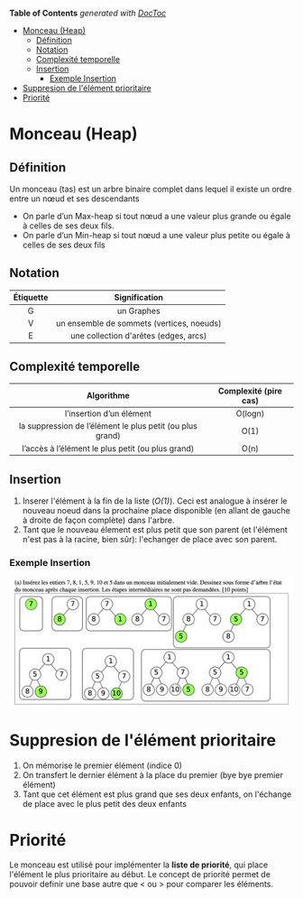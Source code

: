 

<!-- START doctoc generated TOC please keep comment here to allow auto update -->
<!-- DON'T EDIT THIS SECTION, INSTEAD RE-RUN doctoc TO UPDATE -->
**Table of Contents**  *generated with [DocToc](https://github.com/thlorenz/doctoc)*

- [Monceau (Heap)](#monceau-heap)
  - [Définition](#définition)
  - [Notation](#notation)
  - [Complexité temporelle](#complexité-temporelle)
  - [Insertion](#insertion)
    - [Exemple Insertion](#exemple-insertion)
- [Suppresion de l'élément prioritaire](#suppresion-de-lélément-prioritaire)
- [Priorité](#priorité)

<!-- END doctoc generated TOC please keep comment here to allow auto update -->

# Monceau (Heap)
## Définition  

Un monceau (tas) est un arbre binaire complet dans
lequel il existe un ordre entre un nœud et ses
descendants

- On parle d’un Max-heap si tout nœud a une valeur
plus grande ou égale à celles de ses deux fils.
- On parle d’un Min-heap si tout nœud a une valeur
plus petite ou égale à celles de ses deux fils

## Notation
| Étiquette | Signification |
| :---: | :---: |
| G | un Graphes |
| V | un ensemble de sommets (vertices, noeuds) |
| E | une collection d'arêtes (edges, arcs) |


## Complexité temporelle 

| Algorithme | Complexité (pire cas) |
| :---: | :---: |
| l’insertion d’un élément| O(logn) |
| la suppression de l’élément le plus petit (ou plus grand) | O(1) |
| l’accès à l’élément le plus petit (ou plus grand)  | O(n) |

## Insertion

1. Inserer l'élément à la fin de la liste (*O(1)*). Ceci est analogue à 
   insérer le nouveau noeud dans la prochaine place disponible (en allant de
   gauche à droite de façon complète) dans l'arbre.
2. Tant que le nouveau élement est plus petit que son parent (et l'élément
   n'est pas à la racine, bien sûr): l'echanger de place avec son parent.

### Exemple Insertion 

![Exemple Insertion](Images/InsertionMonceau.png)

# Suppresion de l'élément prioritaire

1. On mémorise le premier élément (indice 0)
2. On transfert le dernier élément à la place du premier (bye bye premier
   élément)
3. Tant que cet élément est plus grand que ses deux enfants, on l'échange de
   place avec le plus petit des deux enfants 

# Priorité

Le monceau est utilisé pour implémenter la **liste de priorité**, qui place
l'élément le plus prioritaire au début. Le concept de priorité permet de 
pouvoir definir une base autre que < ou > pour comparer les éléments.
